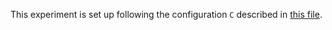 This experiment is set up following the configuration `C` described in [this file](./experiment_configuration.svg).

